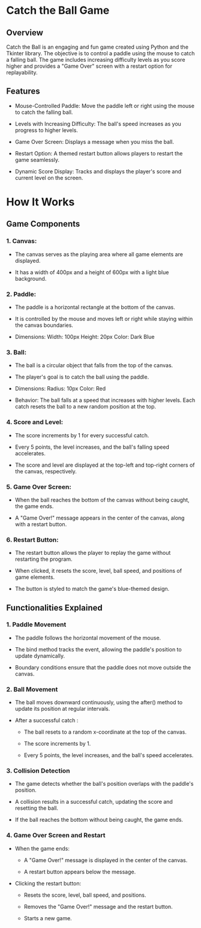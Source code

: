 # Catch the Ball Game

## Overview
Catch the Ball is an engaging and fun game created using Python and the Tkinter library. The objective is to control a paddle using the mouse to catch a falling ball. The game includes increasing difficulty levels as you score higher and provides a "Game Over" screen with a restart option for replayability.

## Features
- Mouse-Controlled Paddle: Move the paddle left or right using the mouse to catch the falling ball.

- Levels with Increasing Difficulty: The ball's speed increases as you progress to higher levels.

- Game Over Screen: Displays a message when you miss the ball.

- Restart Option: A themed restart button allows players to restart the game seamlessly.

- Dynamic Score Display: Tracks and displays the player's score and current level on the screen.

# How It Works

## Game Components

### 1. Canvas:
- The canvas serves as the playing area where all game elements are displayed.

- It has a width of 400px and a height of 600px with a light blue background.

### 2. Paddle:
- The paddle is a horizontal rectangle at the bottom of the canvas.

- It is controlled by the mouse and moves left or right while staying within the canvas boundaries.

- Dimensions:
Width: 100px
Height: 20px
Color: Dark Blue

### 3. Ball:
- The ball is a circular object that falls from the top of the canvas.

- The player's goal is to catch the ball using the paddle.

- Dimensions:
Radius: 10px
Color: Red

- Behavior: The ball falls at a speed that increases with higher levels. Each catch resets the ball to a new random position at the top.

### 4. Score and Level:
- The score increments by 1 for every successful catch.

- Every 5 points, the level increases, and the ball's falling speed accelerates.

- The score and level are displayed at the top-left and top-right corners of the canvas, respectively.

### 5. Game Over Screen:
- When the ball reaches the bottom of the canvas without being caught, the game ends.

- A "Game Over!" message appears in the center of the canvas, along with a restart button.

### 6. Restart Button:
- The restart button allows the player to replay the game without restarting the program.

- When clicked, it resets the score, level, ball speed, and positions of game elements.

- The button is styled to match the game's blue-themed design.

## Functionalities Explained

### 1. Paddle Movement
- The paddle follows the horizontal movement of the mouse.

- The bind method tracks the <Motion> event, allowing the paddle's position to update dynamically.

- Boundary conditions ensure that the paddle does not move outside the canvas.

### 2. Ball Movement
- The ball moves downward continuously, using the after() method to update its position at regular intervals.

- After a successful catch :
   - The ball resets to a random x-coordinate at the top of the canvas.

   - The score increments by 1.

   - Every 5 points, the level increases, and the ball's speed accelerates.


### 3. Collision Detection
- The game detects whether the ball's position overlaps with the paddle's position.

- A collision results in a successful catch, updating the score and resetting the ball.

- If the ball reaches the bottom without being caught, the game ends.

### 4. Game Over Screen and Restart
- When the game ends:
  - A "Game Over!" message is displayed in the center of the canvas.

  - A restart button appears below the message.

- Clicking the restart button:
  - Resets the score, level, ball speed, and positions.

  - Removes the "Game Over!" message and the restart button.

  - Starts a new game.



